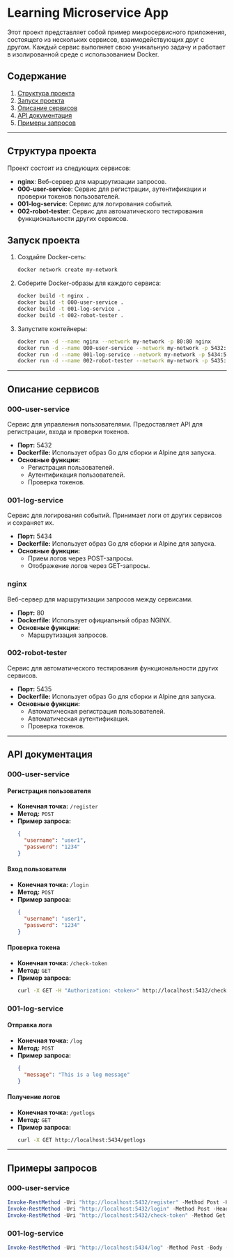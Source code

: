 # Learning Microservice App

Этот проект представляет собой пример микросервисного приложения, состоящего из нескольких сервисов, взаимодействующих друг с другом. Каждый сервис выполняет свою уникальную задачу и работает в изолированной среде с использованием Docker.

## Содержание
1. [Структура проекта](#структура-проекта)
2. [Запуск проекта](#запуск-проекта)
3. [Описание сервисов](#описание-сервисов)
4. [API документация](#api-документация)
5. [Примеры запросов](#примеры-запросов)

---

## Структура проекта

Проект состоит из следующих сервисов:
- **nginx**: Веб-сервер для маршрутизации запросов.
- **000-user-service**: Сервис для регистрации, аутентификации и проверки токенов пользователей.
- **001-log-service**: Сервис для логирования событий.
- **002-robot-tester**: Сервис для автоматического тестирования функциональности других сервисов.


## Запуск проекта

1. Создайте Docker-сеть:
   ```bash
   docker network create my-network
   ```

2. Соберите Docker-образы для каждого сервиса:
   ```bash
   docker build -t nginx .
   docker build -t 000-user-service .
   docker build -t 001-log-service .
   docker build -t 002-robot-tester .
   ```

3. Запустите контейнеры:
   ```bash
   docker run -d --name nginx --network my-network -p 80:80 nginx
   docker run -d --name 000-user-service --network my-network -p 5432:5432 000-user-service
   docker run -d --name 001-log-service --network my-network -p 5434:5434 001-log-service
   docker run -d --name 002-robot-tester --network my-network -p 5435:5435 002-robot-tester
   ```

---

## Описание сервисов

### 000-user-service
Сервис для управления пользователями. Предоставляет API для регистрации, входа и проверки токенов.

- **Порт:** 5432
- **Dockerfile:** Использует образ Go для сборки и Alpine для запуска.
- **Основные функции:**
  - Регистрация пользователей.
  - Аутентификация пользователей.
  - Проверка токенов.

### 001-log-service
Сервис для логирования событий. Принимает логи от других сервисов и сохраняет их.

- **Порт:** 5434
- **Dockerfile:** Использует образ Go для сборки и Alpine для запуска.
- **Основные функции:**
  - Прием логов через POST-запросы.
  - Отображение логов через GET-запросы.

### nginx
Веб-сервер для маршрутизации запросов между сервисами.

- **Порт:** 80
- **Dockerfile:** Использует официальный образ NGINX.
- **Основные функции:**
  - Маршрутизация запросов.

### 002-robot-tester
Сервис для автоматического тестирования функциональности других сервисов.

- **Порт:** 5435
- **Dockerfile:** Использует образ Go для сборки и Alpine для запуска.
- **Основные функции:**
  - Автоматическая регистрация пользователей.
  - Автоматическая аутентификация.
  - Проверка токенов.

---

## API документация

### 000-user-service

#### Регистрация пользователя
- **Конечная точка:** `/register`
- **Метод:** `POST`
- **Пример запроса:**
  ```json
  {
    "username": "user1",
    "password": "1234"
  }
  ```

#### Вход пользователя
- **Конечная точка:** `/login`
- **Метод:** `POST`
- **Пример запроса:**
  ```json
  {
    "username": "user1",
    "password": "1234"
  }
  ```

#### Проверка токена
- **Конечная точка:** `/check-token`
- **Метод:** `GET`
- **Пример запроса:**
  ```bash
  curl -X GET -H "Authorization: <token>" http://localhost:5432/check-token
  ```

### 001-log-service

#### Отправка лога
- **Конечная точка:** `/log`
- **Метод:** `POST`
- **Пример запроса:**
  ```json
  {
    "message": "This is a log message"
  }
  ```

#### Получение логов
- **Конечная точка:** `/getlogs`
- **Метод:** `GET`
- **Пример запроса:**
  ```bash
  curl -X GET http://localhost:5434/getlogs
  ```

---

## Примеры запросов

### 000-user-service
```powershell
Invoke-RestMethod -Uri "http://localhost:5432/register" -Method Post -Headers @{"Content-Type"="application/json"} -Body '{"username":"user1","password":"1234"}'
Invoke-RestMethod -Uri "http://localhost:5432/login" -Method Post -Headers @{"Content-Type"="application/json"} -Body '{"username":"user1","password":"1234"}'
Invoke-RestMethod -Uri "http://localhost:5432/check-token" -Method Get -Headers @{"Authorization"="<token>"}
```

### 001-log-service
```powershell
Invoke-RestMethod -Uri "http://localhost:5434/log" -Method Post -Body (@{message = "This is a log message from PowerShell"} | ConvertTo-Json) -ContentType "application/json"
```

